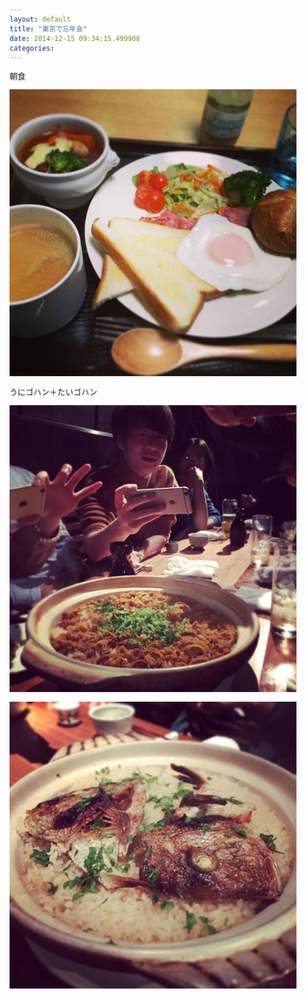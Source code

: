 ```yaml
---
layout: default
title: "東京で忘年会"
date: 2014-12-15 09:34:15.499908
categories: 
---
```


朝食

![朝食](/assets/images/201412/10843878_368094460034912_1699653494_n.jpg)

うにゴハン＋たいゴハン

![](/assets/images/201412/1538434_543539829083086_1854395970_n.jpg)

![](/assets/images/201412/10817572_1510601669190149_80761527_n.jpg)


